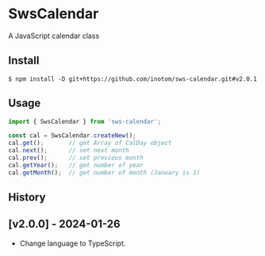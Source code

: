 # SwsCalendar

A JavaScript calendar class


## Install

```
$ npm install -D git+https://github.com/inotom/sws-calendar.git#v2.0.1
```


## Usage

```javascript
import { SwsCalendar } from 'sws-calendar';

const cal = SwsCalendar.createNew();
cal.get();       // get Array of CalDay object
cal.next();      // set next month
cal.prev();      // set previous month
cal.getYear();   // get number of year
cal.getMonth();  // get number of month (January is 1)
```


## History

## [v2.0.0] - 2024-01-26

- Change language to TypeScript.
